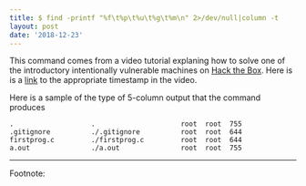 ```yaml
---
title: $ find -printf "%f\t%p\t%u\t%g\t%m\n" 2>/dev/null|column -t
layout: post
date: '2018-12-23'
---
```


This command comes from a video tutorial explaning how to solve one of the introductory intentionally vulnerable machines on [Hack the Box](https://hackthebox.eu). Here is is a [link](https://www.youtube.com/watch?v=NMGsnPSm8iw&t=18m50s) to the appropriate timestamp in the video.

Here is a sample of the type of 5-column output that the command produces
```
.                   .                     root  root  755
.gitignore          ./.gitignore          root  root  644
firstprog.c         ./firstprog.c         root  root  644
a.out               ./a.out               root  root  755
```



---
Footnote:

[^1]: 1: [https://en.wikipedia.org/wiki/Tar_(computing)](https://en.wikipedia.org/wiki/Tar_(computing))!

[^2]: 2: [https://unix.stackexchange.com/questions/127169/does-tar-actually-compress-files-or-just-group-them-together](https://unix.stackexchange.com/questions/127169/does-tar-actually-compress-files-or-just-group-them-together)
[^3]: 3: [https://unix.stackexchange.com/questions/1280/what-does-the-f-parameter-do-in-the-tar-command](https://unix.stackexchange.com/questions/1280/what-does-the-f-parameter-do-in-the-tar-command)